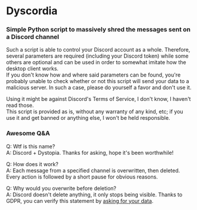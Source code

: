 Dyscordia
=====

### Simple Python script to massively shred the messages sent on a Discord channel 

Such a script is able to control your Discord account as a whole. Therefore, several parameters are required (including your Discord token) while some others are optional and can be used in order to somewhat imitate how the desktop client works.   
If you don't know how and where said parameters can be found, you're probably unable to check whether or not this script will send your data to a malicious server. In such a case, please do yourself a favor and don't use it.

Using it might be against Discord's Terms of Service, I don't know, I haven't read those.  
This script is provided as is, without any warranty of any kind, etc; if you use it and get banned or anything else, I won't be held responsible.


### Awesome Q&A

Q: Wtf is this name?  
A: Discord + Dystopia. Thanks for asking, hope it's been worthwhile!  

Q: How does it work?  
A: Each message from a specified channel is overwritten, then deleted. Every action is followed by a short pause for obvious reasons.  

Q: Why would you overwrite before deletion?  
A: Discord doesn't delete anything, it only stops being visible. Thanks to GDPR, you can verify this statement by [asking for your data](https://support.discord.com/hc/en-us/articles/360004027692).
